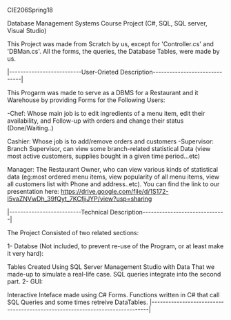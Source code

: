 CIE206Spring18

Database Management Systems Course Project (C#, SQL, SQL server, Visual Studio)

This Project was made from Scratch by us, except for 'Controller.cs' and 'DBMan.cs'. All the forms, the queries, the Database Tables, were made by us.

|--------------------------User-Orieted Description------------------------------|

This Progarm was made to serve as a DBMS for a Restaurant and it Warehouse by providing Forms for the Following Users:

-Chef: Whose main job is to edit ingredients of a menu item, edit their availability, and Follow-up with orders and change their status (Done/Waiting..)

Cashier: Whose job is to add/remove orders and customers
-Supervisor: Branch Supervisor, can view some branch-related statistical Data (view most active customers, supplies bought in a given time period...etc)

Manager: The Restaurant Owner, who can view various kinds of statistical data (eg:most ordered menu items, view popularity of all menu items, view all customers list with Phone and address..etc).
You can find the link to our presentation here: https://drive.google.com/file/d/1S172-I5vaZNVwDh_39fQyt_7KCfjiJYP/view?usp=sharing

|--------------------------Technical Description------------------------------|

The Project Consisted of two related sections:

1- Databse (Not included, to prevent re-use of the Program, or at least make it very hard):

Tables Created Using SQL Server Management Studio with Data That we made-up to simulate a real-life case.
SQL queries integrate into the second part.
2- GUI:

Interactive Inteface made using C# Forms.
Functions written in C# that call SQL Queries and some times retreive DataTables.
|-----------------------------------------------------------------------------|
